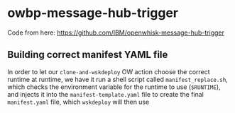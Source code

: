 # owbp-message-hub-trigger
Code from here: https://github.com/IBM/openwhisk-message-hub-trigger

## Building correct manifest YAML file
In order to let our `clone-and-wskdeploy` OW action choose the correct runtime at runtime, we have it run a shell script called `manifest_replace.sh`, which checks the environment variable for the runtime to use (`$RUNTIME`), and injects it into the `manifest-template.yaml` file to create the final `manifest.yaml` file, which `wskdeploy` will then use
